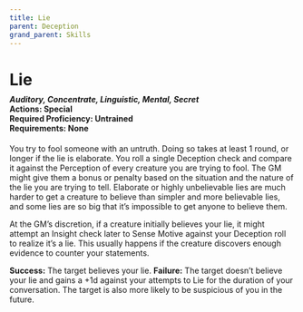 ```yaml
---
title: Lie
parent: Deception
grand_parent: Skills
---
```


# Lie

<div style="margin-top:-10px;"></div>

#### *Auditory, Concentrate, Linguistic, Mental, Secret*<br>**Actions:** Special<br>**Required Proficiency:** Untrained<br>**Requirements:** None
You try to fool someone with an untruth. Doing so takes at least 1 round, or longer if the lie is elaborate. You roll a single Deception check and compare it against the Perception of every creature you are trying to fool. The GM might give them a bonus or penalty based on the situation and the nature of the lie you are trying to tell. Elaborate or highly unbelievable lies are much harder to get a creature to believe than simpler and more believable lies, and some lies are so big that it’s impossible to get anyone to believe them.

At the GM’s discretion, if a creature initially believes your lie, it might attempt an Insight check later to Sense Motive against your Deception roll to realize it’s a lie. This usually happens if the creature discovers enough evidence to counter your statements.

**Success:** The target believes your lie.
**Failure:** The target doesn’t believe your lie and gains a +1d against your attempts to Lie for the duration of your conversation. The target is also more likely to be suspicious of you in the future.
